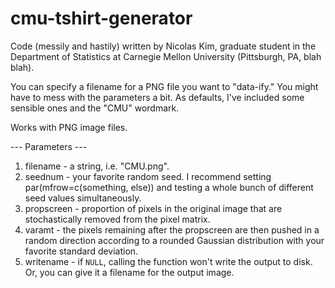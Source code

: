 # cmu-tshirt-generator

Code (messily and hastily) written by Nicolas Kim, graduate student in the Department of Statistics at Carnegie Mellon University (Pittsburgh, PA, blah blah). 

You can specify a filename for a PNG file you want to "data-ify." 
You might have to mess with the parameters a bit. As defaults, I've included some sensible ones and the "CMU" wordmark. 

Works with PNG image files. 

--- Parameters ---
1. filename - a string, i.e. "CMU.png".
2. seednum - your favorite random seed. I recommend setting par(mfrow=c(something, else)) and testing a whole bunch of different seed values simultaneously. 
3. propscreen - proportion of pixels in the original image that are stochastically removed from the pixel matrix. 
4. varamt - the pixels remaining after the propscreen are then pushed in a random direction according to a rounded Gaussian distribution with your favorite standard deviation. 
5. writename - if `NULL`, calling the function won't write the output to disk. Or, you can give it a filename for the output image. 
